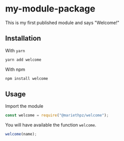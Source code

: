 # my-module-package

This is my first published module and says "Welcome!"

## Installation

With `yarn`

```bash
yarn add welcome
```

With npm

```bash
npm install welcome
```

## Usage

Import the module

```js
const welcome = require("@mariethpz/welcome");
```

You will have available the function `welcome`.

```js
welcome(name);
```
